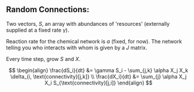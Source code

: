 ## Random Connections:

Two vectors, $S$, an array with abundances of 'resources' (externally supplied at a fixed rate $\gamma$).

Reaction rate for the chemical network is $a$ (fixed, for now). The network telling you who interacts with whom is given by a $J$ matrix.

Every time step, grow $S$ and $X$.

$$
\begin{align}
\frac{dS_i}{dt} &= \gamma S_i - \sum_{j,k} \alpha X_j X_k \delta_{i, \text{connectivity}[j,k]} \\
\frac{dX_i}{dt} &= \sum_{j} \alpha X_j X_i S_{\text{connectivity}[j,i]}
\end{align}
$$